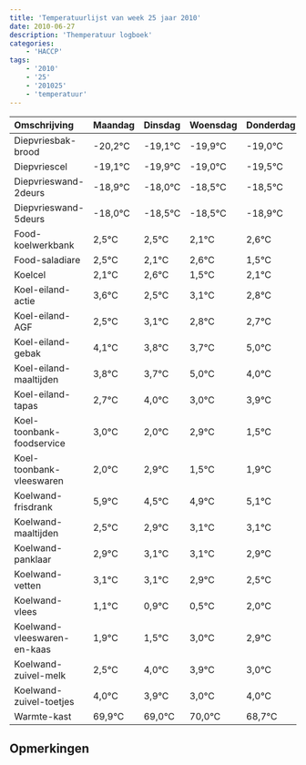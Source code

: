 ```yaml
---
title: 'Temperatuurlijst van week 25 jaar 2010'
date: 2010-06-27
description: 'Themperatuur logboek'
categories:
    - 'HACCP'
tags:
    - '2010'
    - '25'
    - '201025'
    - 'temperatuur'
---
```

|Omschrijving|Maandag|Dinsdag|Woensdag|Donderdag|Vrijdag|Zaterdag|Zondag|
|:---|:---|:---|:---|:---|:---|:---|:---|
|Diepvriesbak-brood|-20,2°C|-19,1°C|-19,9°C|-19,0°C|-19,5°C|-19,5°C|-19,9°C|
|Diepvriescel|-19,1°C|-19,9°C|-19,0°C|-19,5°C|-19,5°C|-19,9°C|-19,4°C|
|Diepvrieswand-2deurs|-18,9°C|-18,0°C|-18,5°C|-18,5°C|-18,9°C|-18,4°C|-19,5°C|
|Diepvrieswand-5deurs|-18,0°C|-18,5°C|-18,5°C|-18,9°C|-18,4°C|-19,5°C|-18,9°C|
|Food-koelwerkbank|2,5°C|2,5°C|2,1°C|2,6°C|1,5°C|2,1°C|1,8°C|
|Food-saladiare|2,5°C|2,1°C|2,6°C|1,5°C|2,1°C|1,8°C|1,7°C|
|Koelcel|2,1°C|2,6°C|1,5°C|2,1°C|1,8°C|1,7°C|3,0°C|
|Koel-eiland-actie|3,6°C|2,5°C|3,1°C|2,8°C|2,7°C|4,0°C|3,0°C|
|Koel-eiland-AGF|2,5°C|3,1°C|2,8°C|2,7°C|4,0°C|3,0°C|3,9°C|
|Koel-eiland-gebak|4,1°C|3,8°C|3,7°C|5,0°C|4,0°C|4,9°C|3,5°C|
|Koel-eiland-maaltijden|3,8°C|3,7°C|5,0°C|4,0°C|4,9°C|3,5°C|3,9°C|
|Koel-eiland-tapas|2,7°C|4,0°C|3,0°C|3,9°C|2,5°C|2,9°C|3,1°C|
|Koel-toonbank-foodservice|3,0°C|2,0°C|2,9°C|1,5°C|1,9°C|2,1°C|2,1°C|
|Koel-toonbank-vleeswaren|2,0°C|2,9°C|1,5°C|1,9°C|2,1°C|2,1°C|1,9°C|
|Koelwand-frisdrank|5,9°C|4,5°C|4,9°C|5,1°C|5,1°C|4,9°C|4,5°C|
|Koelwand-maaltijden|2,5°C|2,9°C|3,1°C|3,1°C|2,9°C|2,5°C|4,0°C|
|Koelwand-panklaar|2,9°C|3,1°C|3,1°C|2,9°C|2,5°C|4,0°C|3,9°C|
|Koelwand-vetten|3,1°C|3,1°C|2,9°C|2,5°C|4,0°C|3,9°C|3,0°C|
|Koelwand-vlees|1,1°C|0,9°C|0,5°C|2,0°C|1,9°C|1,0°C|2,0°C|
|Koelwand-vleeswaren-en-kaas|1,9°C|1,5°C|3,0°C|2,9°C|2,0°C|3,0°C|1,7°C|
|Koelwand-zuivel-melk|2,5°C|4,0°C|3,9°C|3,0°C|4,0°C|2,7°C|3,3°C|
|Koelwand-zuivel-toetjes|4,0°C|3,9°C|3,0°C|4,0°C|2,7°C|3,3°C|2,8°C|
|Warmte-kast|69,9°C|69,0°C|70,0°C|68,7°C|69,3°C|68,8°C|69,1°C|

## Opmerkingen


